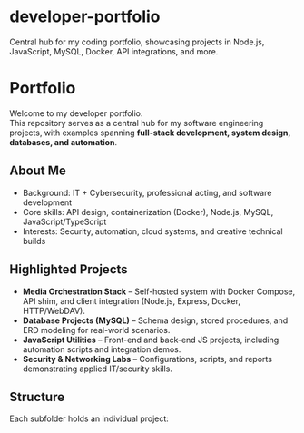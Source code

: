 # developer-portfolio
Central hub for my coding portfolio, showcasing projects in Node.js, JavaScript, MySQL, Docker, API integrations, and more.



# Portfolio

Welcome to my developer portfolio.  
This repository serves as a central hub for my software engineering projects, with examples spanning **full-stack development, system design, databases, and automation**.

## About Me
- Background: IT + Cybersecurity, professional acting, and software development
- Core skills: API design, containerization (Docker), Node.js, MySQL, JavaScript/TypeScript
- Interests: Security, automation, cloud systems, and creative technical builds

## Highlighted Projects
- **Media Orchestration Stack** – Self-hosted system with Docker Compose, API shim, and client integration (Node.js, Express, Docker, HTTP/WebDAV).
- **Database Projects (MySQL)** – Schema design, stored procedures, and ERD modeling for real-world scenarios.
- **JavaScript Utilities** – Front-end and back-end JS projects, including automation scripts and integration demos.
- **Security & Networking Labs** – Configurations, scripts, and reports demonstrating applied IT/security skills.

## Structure
Each subfolder holds an individual project:
